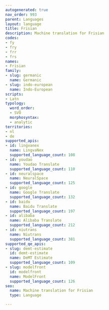 ```yaml
---
autogenerated: true
nav_order: 993
parent: Languages
layout: language
title: Frisian
description: Machine translation for Frisian
codes:
- fy
- fry
- frr
- frs
names:
- Frisian
family:
- slug: germanic
  name: Germanic
- slug: indo-european
  name: Indo-European
scripts:
- Latn
typology:
  word_order:
  - SVO
  morphosyntax:
  - analytic
territories:
- nl
- de
supported_apis:
- id: lingvanex
  name: LingvaNex
  supported_language_count: 108
- id: youdao
  name: Youdao Translate
  supported_language_count: 110
- id: neuralspace
  name: NeuralSpace
  supported_language_count: 125
- id: google
  name: Google Translate
  supported_language_count: 132
- id: baidu
  name: Baidu Translate
  supported_language_count: 197
- id: alibaba
  name: Alibaba Translate
  supported_language_count: 212
- id: niutrans
  name: Niutrans
  supported_language_count: 381
supported_qe_apis:
- slug: demt-estimate
  id: demt-estimate
  name: DeMT Estimate
  supported_language_count: 109
- slug: modelfront
  id: modelfront
  name: ModelFront
  supported_language_count: 126
seo:
  name: Machine translation for Frisian
  type: Language

---
```


